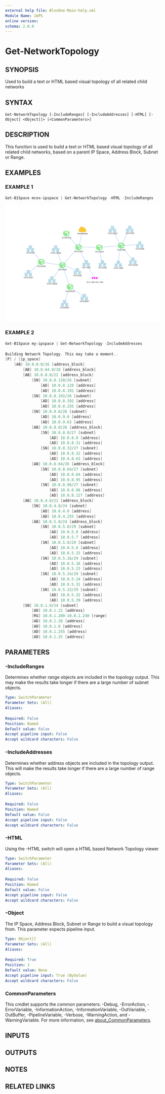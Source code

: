 ```yaml
---
external help file: BloxOne-Main-help.xml
Module Name: ibPS
online version:
schema: 2.0.0
---
```


# Get-NetworkTopology

## SYNOPSIS
Used to build a text or HTML based visual topology of all related child networks

## SYNTAX

```
Get-NetworkTopology [-IncludeRanges] [-IncludeAddresses] [-HTML] [-Object] <Object[]> [<CommonParameters>]
```

## DESCRIPTION
This function is used to build a text or HTML based visual topology of all related child networks, based on a parent IP Space, Address Block, Subnet or Range.

## EXAMPLES

### EXAMPLE 1
```powershell
Get-B1Space mcox-ipspace | Get-NetworkTopology -HTML -IncludeRanges
```

![Network Topology](../images/Network-Topology.png)

### EXAMPLE 2
```powershell
Get-B1Space my-ipspace | Get-NetworkTopology -IncludeAddresses

Building Network Topology. This may take a moment..
[P] / [ip_space]
    [AB] 10.0.0.0/16 [address_block]
        [AB] 10.0.64.0/18 [address_block]
        [AB] 10.0.8.0/22 [address_block]
            [SN] 10.0.8.128/26 [subnet]
                [AD] 10.0.8.128 [address]
                [AD] 10.0.8.191 [address]
            [SN] 10.0.8.192/26 [subnet]
                [AD] 10.0.8.192 [address]
                [AD] 10.0.8.255 [address]
            [SN] 10.0.9.0/26 [subnet]
                [AD] 10.0.9.0 [address]
                [AD] 10.0.9.63 [address]
            [AB] 10.0.8.0/26 [address_block]
                [SN] 10.0.8.0/27 [subnet]
                    [AD] 10.0.8.0 [address]
                    [AD] 10.0.8.31 [address]
                [SN] 10.0.8.32/27 [subnet]
                    [AD] 10.0.8.32 [address]
                    [AD] 10.0.8.63 [address]
            [AB] 10.0.8.64/26 [address_block]
                [SN] 10.0.8.64/27 [subnet]
                    [AD] 10.0.8.64 [address]
                    [AD] 10.0.8.95 [address]
                [SN] 10.0.8.96/27 [subnet]
                    [AD] 10.0.8.96 [address]
                    [AD] 10.0.8.127 [address]
        [AB] 10.0.4.0/22 [address_block]
            [SN] 10.0.4.0/24 [subnet]
                [AD] 10.0.4.0 [address]
                [AD] 10.0.4.255 [address]
            [AB] 10.0.5.0/24 [address_block]
                [SN] 10.0.5.0/29 [subnet]
                    [AD] 10.0.5.0 [address]
                    [AD] 10.0.5.7 [address]
                [SN] 10.0.5.8/29 [subnet]
                    [AD] 10.0.5.8 [address]
                    [AD] 10.0.5.15 [address]
                [SN] 10.0.5.16/29 [subnet]
                    [AD] 10.0.5.16 [address]
                    [AD] 10.0.5.23 [address]
                [SN] 10.0.5.24/29 [subnet]
                    [AD] 10.0.5.24 [address]
                    [AD] 10.0.5.31 [address]
                [SN] 10.0.5.32/29 [subnet]
                    [AD] 10.0.5.32 [address]
                    [AD] 10.0.5.39 [address]
        [SN] 10.0.1.0/24 [subnet]
            [AD] 10.0.1.22 [address]
            [RG] 10.0.1.200-10.0.1.240 [range]
            [AD] 10.0.1.20 [address]
            [AD] 10.0.1.0 [address]
            [AD] 10.0.1.255 [address]
            [AD] 10.0.1.25 [address]
```

## PARAMETERS

### -IncludeRanges
Determines whether range objects are included in the topology output.
This may make the results take longer if there are a large number of subnet objects.

```yaml
Type: SwitchParameter
Parameter Sets: (All)
Aliases:

Required: False
Position: Named
Default value: False
Accept pipeline input: False
Accept wildcard characters: False
```

### -IncludeAddresses
Determines whether address objects are included in the topology output.
This will make the results take longer if there are a large number of range objects.

```yaml
Type: SwitchParameter
Parameter Sets: (All)
Aliases:

Required: False
Position: Named
Default value: False
Accept pipeline input: False
Accept wildcard characters: False
```

### -HTML
Using the -HTML switch will open a HTML based Network Topology viewer

```yaml
Type: SwitchParameter
Parameter Sets: (All)
Aliases:

Required: False
Position: Named
Default value: False
Accept pipeline input: False
Accept wildcard characters: False
```

### -Object
The IP Space, Address Block, Subnet or Range to build a visual topology from.
This parameter expects pipeline input.

```yaml
Type: Object[]
Parameter Sets: (All)
Aliases:

Required: True
Position: 1
Default value: None
Accept pipeline input: True (ByValue)
Accept wildcard characters: False
```

### CommonParameters
This cmdlet supports the common parameters: -Debug, -ErrorAction, -ErrorVariable, -InformationAction, -InformationVariable, -OutVariable, -OutBuffer, -PipelineVariable, -Verbose, -WarningAction, and -WarningVariable. For more information, see [about_CommonParameters](http://go.microsoft.com/fwlink/?LinkID=113216).

## INPUTS

## OUTPUTS

## NOTES

## RELATED LINKS
